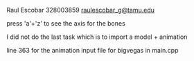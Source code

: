 Raul Escobar 
328003859
raulescobar_g@tamu.edu

press 'a'+'z' to see the axis for the bones

I did not do the last task which is to import a model + animation

line 363 for the animation input file for bigvegas in main.cpp